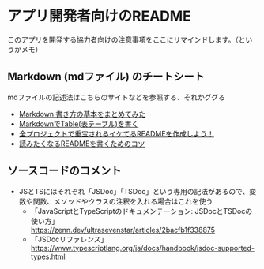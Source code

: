 # アプリ開発者向けのREADME
このアプリを開発する協力者向けの注意事項をここにリマインドします。（というかメモ）


## Markdown (mdファイル) のチートシート
mdファイルの記述法はこちらのサイトなどを参照する、それかググる<br>
- [Markdown 書き方の基本をまとめてみた](https://qiita.com/Hase-pro/items/16379a0c83f2725e3a114)
- [MarkdownでTable(表テーブル)を書く](https://notepm.jp/help/markdown-table)
- [全プロジェクトで重宝されるイケてるREADMEを作成しよう！](https://qiita.com/shun198/items/c983c713452c041ef787)
- [読みたくなるREADMEを書くためのコツ](https://zenn.dev/bloomer/articles/3f73f7d02e5a63)


## ソースコードのコメント
- JSとTSにはそれぞれ「JSDoc」「TSDoc」という専用の記法があるので、変数や関数、メソッドやクラスの注釈を入れる場合はこれを使う
  - 「JavaScriptとTypeScriptのドキュメンテーション: JSDocとTSDocの使い方」<br>
      https://zenn.dev/ultrasevenstar/articles/2bacfb1f338875
  - 「JSDocリファレンス」<br>
      https://www.typescriptlang.org/ja/docs/handbook/jsdoc-supported-types.html

